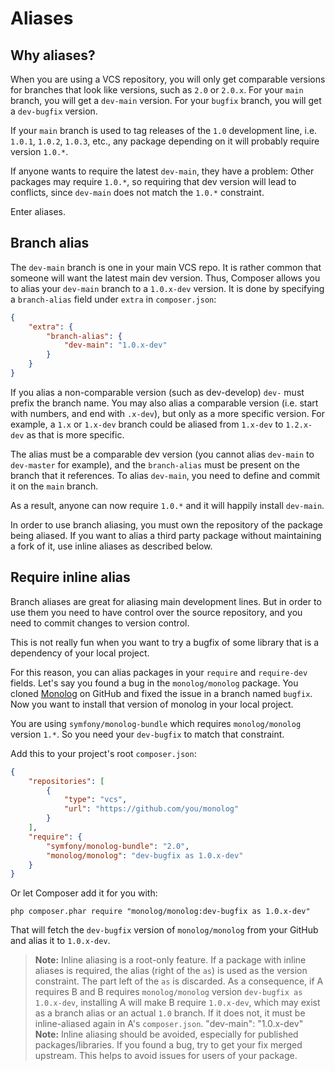 <!--
    tagline: Alias branch names to versions
-->

# Aliases

## Why aliases?

When you are using a VCS repository, you will only get comparable versions for
branches that look like versions, such as `2.0` or `2.0.x`. For your `main` branch, you
will get a `dev-main` version. For your `bugfix` branch, you will get a
`dev-bugfix` version.

If your `main` branch is used to tag releases of the `1.0` development line,
i.e. `1.0.1`, `1.0.2`, `1.0.3`, etc., any package depending on it will
probably require version `1.0.*`.

If anyone wants to require the latest `dev-main`, they have a problem: Other
packages may require `1.0.*`, so requiring that dev version will lead to
conflicts, since `dev-main` does not match the `1.0.*` constraint.

Enter aliases.

## Branch alias

The `dev-main` branch is one in your main VCS repo. It is rather common that
someone will want the latest main dev version. Thus, Composer allows you to
alias your `dev-main` branch to a `1.0.x-dev` version. It is done by
specifying a `branch-alias` field under `extra` in `composer.json`:

```json
{
    "extra": {
        "branch-alias": {
            "dev-main": "1.0.x-dev"
        }
    }
}
```

If you alias a non-comparable version (such as dev-develop) `dev-` must prefix the
branch name. You may also alias a comparable version (i.e. start with numbers,
and end with `.x-dev`), but only as a more specific version.
For example, a `1.x` or `1.x-dev` branch could be aliased from `1.x-dev` to
`1.2.x-dev` as that is more specific.

The alias must be a comparable dev version (you cannot alias `dev-main`
to `dev-master` for example), and the `branch-alias` must be present on
the branch that it references. To alias `dev-main`, you need to define and
commit it on the `main` branch.

As a result, anyone can now require `1.0.*` and it will happily install
`dev-main`.

In order to use branch aliasing, you must own the repository of the package
being aliased. If you want to alias a third party package without maintaining
a fork of it, use inline aliases as described below.

## Require inline alias

Branch aliases are great for aliasing main development lines. But in order to
use them you need to have control over the source repository, and you need to
commit changes to version control.

This is not really fun when you want to try a bugfix of some library that
is a dependency of your local project.

For this reason, you can alias packages in your `require` and `require-dev`
fields. Let's say you found a bug in the `monolog/monolog` package. You cloned
[Monolog](https://github.com/Seldaek/monolog) on GitHub and fixed the issue in
a branch named `bugfix`. Now you want to install that version of monolog in your
local project.

You are using `symfony/monolog-bundle` which requires `monolog/monolog` version
`1.*`. So you need your `dev-bugfix` to match that constraint.

Add this to your project's root `composer.json`:

```json
{
    "repositories": [
        {
            "type": "vcs",
            "url": "https://github.com/you/monolog"
        }
    ],
    "require": {
        "symfony/monolog-bundle": "2.0",
        "monolog/monolog": "dev-bugfix as 1.0.x-dev"
    }
}
```

Or let Composer add it for you with:

```shell
php composer.phar require "monolog/monolog:dev-bugfix as 1.0.x-dev"
```

That will fetch the `dev-bugfix` version of `monolog/monolog` from your GitHub
and alias it to `1.0.x-dev`.

> **Note:** Inline aliasing is a root-only feature. If a package with inline
> aliases is required, the alias (right of the `as`) is used as the version
> constraint. The part left of the `as` is discarded. As a consequence, if
> A requires B and B requires `monolog/monolog` version `dev-bugfix as 1.0.x-dev`,
> installing A will make B require `1.0.x-dev`, which may exist as a branch
> alias or an actual `1.0` branch. If it does not, it must be
> inline-aliased again in A's `composer.json`.
            "dev-main": "1.0.x-dev"
> **Note:** Inline aliasing should be avoided, especially for published
> packages/libraries. If you found a bug, try to get your fix merged upstream.
> This helps to avoid issues for users of your package.
